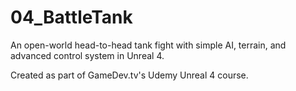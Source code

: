 # 04_BattleTank
An open-world head-to-head tank fight with simple AI, terrain, and advanced control system in Unreal 4.

Created as part of GameDev.tv's Udemy Unreal 4 course.
